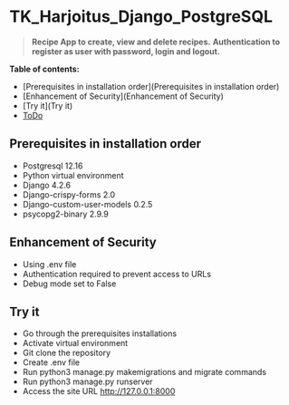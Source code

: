 # TK_Harjoitus_Django_PostgreSQL

> **Recipe App to create, view and delete recipes.** 
> **Authentication to register as user with password, login and logout.**

**Table of contents:**

- [Prerequisites in installation order](Prerequisites in installation order)
- [Enhancement of Security](Enhancement of Security)
- [Try it](Try it)
- [ToDo](ToDo)

## Prerequisites in installation order

* Postgresql 12.16
* Python virtual environment 
* Django 4.2.6
* Django-crispy-forms 2.0
* Django-custom-user-models 0.2.5
* psycopg2-binary 2.9.9

## Enhancement of Security

* Using .env file
* Authentication required to prevent access to URLs
* Debug mode set to False

## Try it

* Go through the prerequisites installations
* Activate virtual environment
* Git clone the repository
* Create .env file
* Run python3 manage.py makemigrations and migrate commands
* Run python3 manage.py runserver
* Access the site URL http://127.0.0.1:8000
